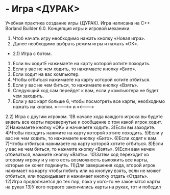# - Игра <ДУРАК>
  Учебная практика создание игры (ДУРАК).
Игра написана на С++ Borland Builder 6.0.
  Концепция игры и игровой механики.
1) Чтоб начать игру необходимо нажать кнопку «Новая игра».
2) Далее необходимо выбрать режим игры и нажать «ОК».
- 2.1) Игра с ботом.
1) Если вы ходитЕ нажимаете на карту которой хотите походить.
  2) Если у вас не чем ходить, то нажимаете кнопку «Бито».
  3) Если ходит на вас компьютер.
  4) Чтобы отбиться нажимаете на карту которой хотите отбиться.
  5) Если у вас не чем биться, то нажимаете кнопку «Взять».
  6) Следующий ход сам перейдет к вам, если у компьютера не будет чем заходить.
  7) Если у вас карт больше 6, чтобы посмотреть все карты, необходимо нажать на кнопки.
  «--->» и «<---»

2.2) Игра с другим игроком.
  1)В начале хода каждого игрока вы будете видеть все карты перевернутые и сообщение о том какой игрок ходит.
  2)Нажимаете кнопку «ОК» и начинаете ходить.
  3)Если вы заходите.
  4)Чтобы походить нажмите на карту которой хотите походить.
  5)Если у вас не чем ходить, то нажимаете кнопку «Бито».
  6)Если ходят к вам.
  7)Чтобы отбиться нажимаете на карту которой хотите отбиться.
  8)Если у вас не чем биться, то нажмите кнопку «Взять».
  9)Если вам нечем отбиваться, нажмите кнопку «Взять».
  10)Затем ход переходит ко второму игроку и у него есть возможность выложить все карты, которые он хочет подкинуть.
  11)Для завершения хода, второй игрок нажимает на карту чтобы побить или на кнопуку взять, если не может отбиться, или подкидывает и нажимает кнопку отдать «Отдать».
  12)Игра продолжается до тех пор, пока у кого-то не закончатся карты на руках
  13)У кого первого закончились карты на руках, тот и победил

 


